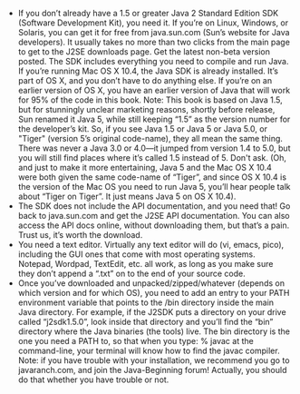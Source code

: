 - If you don’t already have a 1.5 or greater Java 2 Standard Edition SDK (Software Development Kit), you need it. If you’re on Linux, Windows, or Solaris, you can get it for free from java.sun.com (Sun’s website for Java developers). It usually takes no more than two clicks from the main page to get to the J2SE downloads page. Get the latest non-beta version posted. The SDK includes everything you need to compile and run Java. If you’re running Mac OS X 10.4, the Java SDK is already installed. It’s part of OS X, and you don’t have to do anything else. If you’re on an earlier version of OS X, you have an earlier version of Java that will work for 95% of the code in this book.
Note: This book is based on Java 1.5, but for stunningly unclear marketing reasons, shortly before release, Sun renamed it Java 5, while still keeping “1.5” as the version number for the developer’s kit. So, if you see Java 1.5 or Java 5 or Java 5.0, or "Tiger" (version 5’s original code-name), they all mean the same thing. There was never a Java 3.0 or 4.0—it jumped from version 1.4 to 5.0, but you will still find places where it’s called 1.5 instead of 5. Don't ask.
(Oh, and just to make it more entertaining, Java 5 and the Mac OS X 10.4 were both given the same code-name of “Tiger”, and since OS X 10.4 is the version of the Mac OS you need to run Java 5, you’ll hear people talk about “Tiger on Tiger”.  It just means Java 5 on OS X 10.4).
- The SDK does not include the API documentation, and you need that! Go back to java.sun.com and get the J2SE API documentation. You can also access the API docs online, without downloading them, but that’s a pain. Trust us, it’s worth the download.
- You need a text editor. Virtually any text editor will do (vi, emacs, pico), including the GUI ones that come with most operating systems. Notepad, Wordpad, TextEdit, etc. all work, as long as you make sure they don’t append a “.txt” on to the end of your source code.
- Once you’ve downloaded and unpacked/zipped/whatever (depends on which version and for which OS), you need to add an entry to your PATH environment variable that points to the /bin directory inside the main Java directory. For example, if the J2SDK puts a directory on your drive called “j2sdk1.5.0”, look inside that directory and you’ll find the “bin” directory where the Java binaries (the tools) live. The bin directory is the one you need a PATH to, so that when you type:
% javac
at the command-line, your terminal will know how to find the javac compiler.
Note: if you have trouble with your installation, we recommend you go to javaranch.com, and join the Java-Beginning forum! Actually, you should do that whether you have trouble or not.